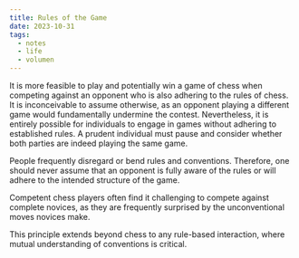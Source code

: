 ```yaml
---
title: Rules of the Game
date: 2023-10-31
tags:
  - notes
  - life
  - volumen
---
```


It is more feasible to play and potentially win a game of chess when competing against an opponent who is also adhering to the rules of chess. It is inconceivable to assume otherwise, as an opponent playing a different game would fundamentally undermine the contest. Nevertheless, it is entirely possible for individuals to engage in games without adhering to established rules. A prudent individual must pause and consider whether both parties are indeed playing the same game.

People frequently disregard or bend rules and conventions. Therefore, one should never assume that an opponent is fully aware of the rules or will adhere to the intended structure of the game.

Competent chess players often find it challenging to compete against complete novices, as they are frequently surprised by the unconventional moves novices make.

This principle extends beyond chess to any rule-based interaction, where mutual understanding of conventions is critical.
